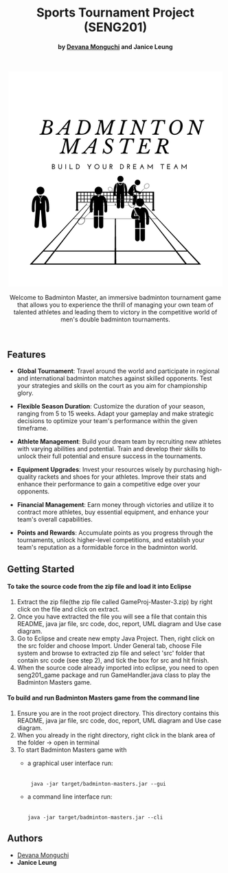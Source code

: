 <h1 align="center">Sports Tournament Project (SENG201)</h1>
<h4 align="center">by <a href="dmo118@uclive.ac.nz">Devana Monguchi</a> and Janice Leung</h4><br>
<p align="center";>
  <a>
    <img src="Badm.png">
  </a>
</p>

<p align="center"> Welcome to Badminton Master, an immersive badminton tournament game that allows you to experience the thrill of managing your own team of talented athletes and leading them to victory in the competitive world of men's double badminton tournaments.
</p><br>

## Features

- **Global Tournament**: Travel around the world and participate in regional and international badminton matches against skilled opponents. Test your strategies and skills on the court as you aim for championship glory.

- **Flexible Season Duration**: Customize the duration of your season, ranging from 5 to 15 weeks. Adapt your gameplay and make strategic decisions to optimize your team's performance within the given timeframe.

- **Athlete Management**: Build your dream team by recruiting new athletes with varying abilities and potential. Train and develop their skills to unlock their full potential and ensure success in the tournaments.

- **Equipment Upgrades**: Invest your resources wisely by purchasing high-quality rackets and shoes for your athletes. Improve their stats and enhance their performance to gain a competitive edge over your opponents.

- **Financial Management**: Earn money through victories and utilize it to contract more athletes, buy essential equipment, and enhance your team's overall capabilities.

- **Points and Rewards**: Accumulate points as you progress through the tournaments, unlock higher-level competitions, and establish your team's reputation as a formidable force in the badminton world.
  

Getting Started
----------------------------------------------------

<h4><b>To take the source code from the zip file and load it into Eclipse</b></h4>

<ol>
<li>Extract the zip file(the zip file called GameProj-Master-3.zip) by right click on the file and click on extract.</li>
<li>Once you have extracted the file you will see a file that contain  this README, java jar file, src code, doc, report, UML diagram and Use case diagram.</li>
<li>Go to Eclipse and create new empty Java Project. Then, right click on the src folder and choose Import. Under General tab, choose File system and browse to extracted zip file and select 'src' folder that contain src code (see step 2), and tick the box for src and hit finish.</li>
<li>When the source code already imported into eclipse, you need to open seng201_game package and run GameHandler.java class to play the Badminton Masters game.</li>
</ol>

<h4><b>To build and run Badminton Masters game from the command line</b></h4>

 <ol>
  <li>Ensure you are in the root project directory. This directory contains  this README, java jar file, src code, doc, report, UML diagram and Use case diagram.</li>
  <li>When you already in the right directory, right click in the blank area of the folder -> open in terminal</li>
  <li>To start Badminton Masters game with</li> 
    
   <p>
   <ul>
     <li>a graphical user interface run:</li><br>
     
     java -jar target/badminton-masters.jar --gui
     
  </ul>
  </p>
  <p>
  <ul> 
     <li>a command line interface run:</li><br>
     
    java -jar target/badminton-masters.jar --cli
    
  </ul>
  </p>
  
</ol>
  
</p>

Authors
-----------------------------------------------------
<ul>
  <li><a href="dmo118@uclive.ac.nz">Devana Monguchi</a></li> 
  <li><b>Janice Leung</b></li>
</ul>

</p>

